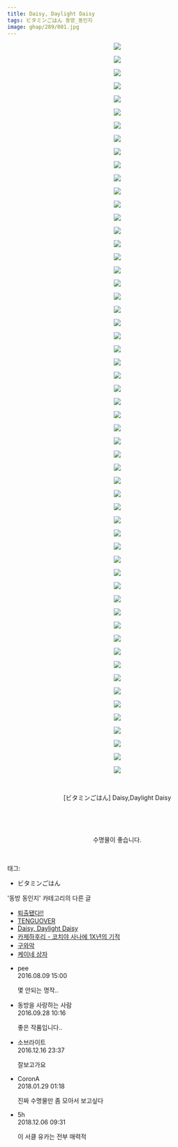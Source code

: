 ```yaml
---
title: Daisy, Daylight Daisy
tags: ビタミンごはん 동방_동인지
image: ghap/289/001.jpg
---
```

<div class="article">
<p style="text-align: center; clear: none; float: none;"><img src="{{ site.nasurl }}/ghap/289/001.jpg"/></p>
<p style="text-align: center; clear: none; float: none;"><img src="{{ site.nasurl }}/ghap/289/002.jpg"/></p>
<p style="text-align: center; clear: none; float: none;"><img src="{{ site.nasurl }}/ghap/289/003.jpg"/></p>
<p style="text-align: center; clear: none; float: none;"><img src="{{ site.nasurl }}/ghap/289/004.jpg"/></p>
<p style="text-align: center; clear: none; float: none;"><img src="{{ site.nasurl }}/ghap/289/005.jpg"/></p>
<p style="text-align: center; clear: none; float: none;"><img src="{{ site.nasurl }}/ghap/289/006.jpg"/></p>
<p style="text-align: center; clear: none; float: none;"><img src="{{ site.nasurl }}/ghap/289/007.jpg"/></p>
<p style="text-align: center; clear: none; float: none;"><img src="{{ site.nasurl }}/ghap/289/008.jpg"/></p>
<p style="text-align: center; clear: none; float: none;"><img src="{{ site.nasurl }}/ghap/289/009.jpg"/></p>
<p style="text-align: center; clear: none; float: none;"><img src="{{ site.nasurl }}/ghap/289/010.jpg"/></p>
<p style="text-align: center; clear: none; float: none;"><img src="{{ site.nasurl }}/ghap/289/011.jpg"/></p>
<p style="text-align: center; clear: none; float: none;"><img src="{{ site.nasurl }}/ghap/289/012.jpg"/></p>
<p style="text-align: center; clear: none; float: none;"><img src="{{ site.nasurl }}/ghap/289/013.jpg"/></p>
<p style="text-align: center; clear: none; float: none;"><img src="{{ site.nasurl }}/ghap/289/014.jpg"/></p>
<p style="text-align: center; clear: none; float: none;"><img src="{{ site.nasurl }}/ghap/289/015.jpg"/></p>
<p style="text-align: center; clear: none; float: none;"><img src="{{ site.nasurl }}/ghap/289/016.jpg"/></p>
<p style="text-align: center; clear: none; float: none;"><img src="{{ site.nasurl }}/ghap/289/017.jpg"/></p>
<p style="text-align: center; clear: none; float: none;"><img src="{{ site.nasurl }}/ghap/289/018.jpg"/></p>
<p style="text-align: center; clear: none; float: none;"><img src="{{ site.nasurl }}/ghap/289/019.jpg"/></p>
<p style="text-align: center; clear: none; float: none;"><img src="{{ site.nasurl }}/ghap/289/020.jpg"/></p>
<p style="text-align: center; clear: none; float: none;"><img src="{{ site.nasurl }}/ghap/289/021.jpg"/></p>
<p style="text-align: center; clear: none; float: none;"><img src="{{ site.nasurl }}/ghap/289/022.jpg"/></p>
<p style="text-align: center; clear: none; float: none;"><img src="{{ site.nasurl }}/ghap/289/023.jpg"/></p>
<p style="text-align: center; clear: none; float: none;"><img src="{{ site.nasurl }}/ghap/289/024.jpg"/></p>
<p style="text-align: center; clear: none; float: none;"><img src="{{ site.nasurl }}/ghap/289/025.jpg"/></p>
<p style="text-align: center; clear: none; float: none;"><img src="{{ site.nasurl }}/ghap/289/026.jpg"/></p>
<p style="text-align: center; clear: none; float: none;"><img src="{{ site.nasurl }}/ghap/289/027.jpg"/></p>
<p style="text-align: center; clear: none; float: none;"><img src="{{ site.nasurl }}/ghap/289/028.jpg"/></p>
<p style="text-align: center; clear: none; float: none;"><img src="{{ site.nasurl }}/ghap/289/029.jpg"/></p>
<p style="text-align: center; clear: none; float: none;"><img src="{{ site.nasurl }}/ghap/289/030.jpg"/></p>
<p style="text-align: center; clear: none; float: none;"><img src="{{ site.nasurl }}/ghap/289/031.jpg"/></p>
<p style="text-align: center; clear: none; float: none;"><img src="{{ site.nasurl }}/ghap/289/032.jpg"/></p>
<p style="text-align: center; clear: none; float: none;"><img src="{{ site.nasurl }}/ghap/289/033.jpg"/></p>
<p style="text-align: center; clear: none; float: none;"><img src="{{ site.nasurl }}/ghap/289/034.jpg"/></p>
<p style="text-align: center; clear: none; float: none;"><img src="{{ site.nasurl }}/ghap/289/035.jpg"/></p>
<p style="text-align: center; clear: none; float: none;"><img src="{{ site.nasurl }}/ghap/289/036.jpg"/></p>
<p style="text-align: center; clear: none; float: none;"><img src="{{ site.nasurl }}/ghap/289/037.jpg"/></p>
<p style="text-align: center; clear: none; float: none;"><img src="{{ site.nasurl }}/ghap/289/038.jpg"/></p>
<p style="text-align: center; clear: none; float: none;"><img src="{{ site.nasurl }}/ghap/289/039.jpg"/></p>
<p style="text-align: center; clear: none; float: none;"><img src="{{ site.nasurl }}/ghap/289/040.jpg"/></p>
<p style="text-align: center; clear: none; float: none;"><img src="{{ site.nasurl }}/ghap/289/041.jpg"/></p>
<p style="text-align: center; clear: none; float: none;"><img src="{{ site.nasurl }}/ghap/289/042.jpg"/></p>
<p style="text-align: center; clear: none; float: none;"><img src="{{ site.nasurl }}/ghap/289/043.jpg"/></p>
<p style="text-align: center; clear: none; float: none;"><img src="{{ site.nasurl }}/ghap/289/044.jpg"/></p>
<p style="text-align: center; clear: none; float: none;"><img src="{{ site.nasurl }}/ghap/289/045.jpg"/></p>
<p style="text-align: center; clear: none; float: none;"><img src="{{ site.nasurl }}/ghap/289/046.jpg"/></p>
<p style="text-align: center; clear: none; float: none;"><img src="{{ site.nasurl }}/ghap/289/047.jpg"/></p>
<p style="text-align: center; clear: none; float: none;"><img src="{{ site.nasurl }}/ghap/289/048.jpg"/></p>
<p style="text-align: center; clear: none; float: none;"><img src="{{ site.nasurl }}/ghap/289/049.jpg"/></p>
<p style="text-align: center; clear: none; float: none;"><img src="{{ site.nasurl }}/ghap/289/050.jpg"/></p>
<p style="text-align: center; clear: none; float: none;"><img src="{{ site.nasurl }}/ghap/289/051.jpg"/></p>
<p style="text-align: center; clear: none; float: none;"><img src="{{ site.nasurl }}/ghap/289/052.jpg"/></p>
<p style="text-align: center; clear: none; float: none;"><img src="{{ site.nasurl }}/ghap/289/053.jpg"/></p>
<p style="text-align: center; clear: none; float: none;"><img src="{{ site.nasurl }}/ghap/289/054.jpg"/></p>
<p style="text-align: center; clear: none; float: none;"><img src="{{ site.nasurl }}/ghap/289/055.jpg"/></p>
<p style="text-align: center; clear: none; float: none;"><img src="{{ site.nasurl }}/ghap/289/056.jpg"/></p>
<p style="text-align: center; clear: none; float: none;"><br/></p>
<p style="text-align: center; clear: none; float: none;">[ビタミンごはん] Daisy,Daylight Daisy</p>
<p style="text-align: center; clear: none; float: none;"><br/></p>
<p style="text-align: center; clear: none; float: none;"><br/></p>
<p style="text-align: center; clear: none; float: none;">수명물이 좋습니다.</p>
<p><br/></p>
</div><div class="tagTrail">
<p>태그: </p>
<ul>
<li>ビタミンごはん</li>
</ul>
</div><div class="another">
<p>'동방 동인지' 카테고리의 다른 글</p>
<ul>
<li><a href="/2016-06-19-ghap_291">퇴출됐다!!</a></li>
<li><a href="/2016-06-19-ghap_290">TENGUOVER</a></li>
<li><a href="/2016-06-19-ghap_289">Daisy, Daylight Daisy</a></li>
<li><a href="/2016-06-19-ghap_288">카제하후리 - 코치야 사나에 1X년의 기적</a></li>
<li><a href="/2016-06-19-ghap_287">구와악</a></li>
<li><a href="/2016-06-19-ghap_286">케이네 상자</a></li>
</ul>
</div><div class="cb_module cb_fluid">
<div class="cb_wrt cb_profile">
<div class="comment">
<ul>
<li class="cb_thumb_off" id="comment14777711">
<div class="cb_comment_area">
<div class="cb_info_area">
<div class="cb_section">
<span class="cb_nick_name">pee</span>
</div>
<div class="cb_section">
<span class="cb_date">2016.08.09 15:00 </span>
</div>
</div>
<div class="cb_dsc_comment">
<p class="cb_dsc">
											몇 안되는 명작..
										</p>
</div>
</div></li>
<li class="cb_thumb_off" id="comment14815401">
<div class="cb_comment_area">
<div class="cb_info_area">
<div class="cb_section">
<span class="cb_nick_name">동방을 사랑하는 사람</span>
</div>
<div class="cb_section">
<span class="cb_date">2016.09.28 10:16 </span>
</div>
</div>
<div class="cb_dsc_comment">
<p class="cb_dsc">
											좋은 작품입니다..
										</p>
</div>
</div></li>
<li class="cb_thumb_off" id="comment14871564">
<div class="cb_comment_area">
<div class="cb_info_area">
<div class="cb_section">
<span class="cb_nick_name">소브라이트</span>
</div>
<div class="cb_section">
<span class="cb_date">2016.12.16 23:37 </span>
</div>
</div>
<div class="cb_dsc_comment">
<p class="cb_dsc">
											잘보고가요
										</p>
</div>
</div></li>
<li class="cb_thumb_off" id="comment15185962">
<div class="cb_comment_area">
<div class="cb_info_area">
<div class="cb_section">
<span class="cb_nick_name">CoronA</span>
</div>
<div class="cb_section">
<span class="cb_date">2018.01.29 01:18 </span>
</div>
</div>
<div class="cb_dsc_comment">
<p class="cb_dsc">
											진짜 수명물만 좀 모아서 보고싶다
										</p>
</div>
</div></li>
<li class="cb_thumb_off" id="comment15383060">
<div class="cb_comment_area">
<div class="cb_info_area">
<div class="cb_section">
<span class="cb_nick_name">5h</span>
</div>
<div class="cb_section">
<span class="cb_date">2018.12.06 09:31 </span>
</div>
</div>
<div class="cb_dsc_comment">
<p class="cb_dsc">
											이 서클 유카는 전부 매력적
										</p>
</div>
</div></li>
</ul>
</div>
</div><!-- commentList close -->
</div>